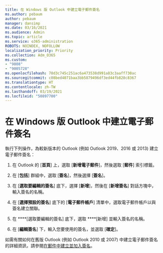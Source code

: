 ```yaml
---
title: 在 Windows 版 Outlook 中建立電子郵件簽名
ms.author: pebaum
author: pebaum
manager: dansimp
ms.date: 03/16/2021
ms.audience: Admin
ms.topic: article
ms.service: o365-administration
ROBOTS: NOINDEX, NOFOLLOW
localization_priority: Priority
ms.collection: Adm_O365
ms.custom:
- "9808"
- "9005728"
ms.openlocfilehash: 70d3c745c251ac6a473538d991a83c3aaff730ac
ms.sourcegitcommit: c08bed4071baa3bb5879496df3ed44fb828c8367
ms.translationtype: HT
ms.contentlocale: zh-TW
ms.lasthandoff: 03/19/2021
ms.locfileid: "50897700"
---
```

# <a name="create-an-email-signature-in-outlook-for-windows"></a>在 Windows 版 Outlook 中建立電子郵件簽名

執行下列操作，為較新版本的 Outlook (例如 Outlook 2019、2016 或 2013) 建立電子郵件簽名：

1. 在 Outlook 的 [**首頁**] 上，選取 [**新增電子郵件**]，然後選取 [**郵件**] 索引標籤。

1. 在 [**包括**] 群組中，選取 [**簽名**]，然後選擇 [**簽名**]。

1. 在 [**選取要編輯的簽名**] 底下，選擇 [**新增**]，然後在 [**新增簽名**] 對話方塊中，輸入簽名的名稱。

1. 在 [**選擇預設的簽名**] 底下的 [**電子郵件帳戶**] 清單中，選取電子郵件帳戶以與簽名建立關聯。

1. 在 ****[選取要編輯的簽名] 底下，選取 ****[新增] 並輸入簽名的名稱。

1. 在 [**編輯簽名**] 下，輸入您要使用的簽名，並選取 [**確定**]。

如需有關如何在舊版 Outlook (例如 Outlook 2010 或 2007) 中建立電子郵件簽名的詳細資訊，請參閱[在郵件中建立並加入簽名](https://support.microsoft.com/office/8ee5d4f4-68fd-464a-a1c1-0e1c80bb27f2#ID0EAADAAA=Office_2007_-_2010)。

